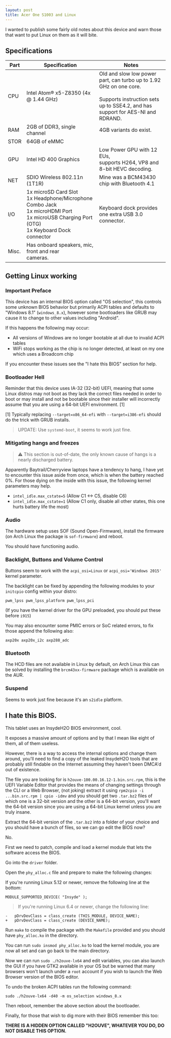 ```yaml
---
layout: post
title: Acer One S1003 and Linux
---
```


I wanted to publish some fairly old notes about this device and warn those that want to put Linux on them as it will bite.

## Specifications

| Part  | Specification                                                                                                                           | Notes                                                                                                                                                       |
|-------|-----------------------------------------------------------------------------------------------------------------------------------------|-------------------------------------------------------------------------------------------------------------------------------------------------------------|
| CPU   | Intel Atom® x5-Z8350 (4x @ 1.44 GHz)                                                                                                    | Old and slow low power part, can turbo up to 1.92 GHz on one core.<br><br>Supports instruction sets up to SSE4.2, and has support for AES-NI and RDRAND. |
| RAM   | 2GB of DDR3, single channel                                                                                                             | 4GB variants do exist.                                                                                                                                      |
| STOR  | 64GB of eMMC                                                                                                                            |                                                                                                                                                             |
| GPU   | Intel HD 400 Graphics                                                                                                                   | Low Power GPU with 12 EUs,<br>supports H264, VP8 and 8-bit HEVC decoding.                                                                                   |
| NET   | SDIO Wireless 802.11n (1T1R)                                                                                                            | Mine was a BCM43430 chip with Bluetooth 4.1                                                                                                                 |
| I/O   | 1x microSD Card Slot<br>1x Headphone/Microphone Combo Jack<br>1x microHDMI Port<br>1x microUSB Charging Port (OTG)<br>1x Keyboard Dock connector | Keyboard dock provides one extra USB 3.0 connector.                                                                                                         |
| Misc. | Has onboard speakers, mic, front and rear<br>cameras.                                                                                   |                                                                                                                                                             |

## Getting Linux working

### Important Preface

This device has an internal BIOS option called "OS selection", this controls some unknown BIOS behavior but
primarily ACPI tables and defaults to "Windows 8.1" (`windows_8.x`), however some bootloaders like GRUB may cause it to change to other values including "Android".

If this happens the following may occur:

- All versions of Windows are no longer bootable at all due to invalid ACPI tables
- WiFi stops working as the chip is no longer detected, at least on my one which uses a Broadcom chip

If you encounter these issues see the "I hate this BIOS" section for help.

### Bootloader Hell

Reminder that this device uses IA-32 (32-bit) UEFI, meaning that some Linux distros may not boot as
they lack the correct files needed in order to boot or may install and not be bootable since their installer will
incorrectly assume that you are using a 64-bit UEFI environment. [1]

[1] Typically replacing `--target=x86_64-efi` with `--target=i386-efi` should do the trick with GRUB installs.

> UPDATE: Use `systemd-boot`, it seems to work just fine.

### Mitigating hangs and freezes

> ⚠️ This section is out-of-date, the only known cause of hangs is a nearly discharged battery.

Apparently Baytrail/Cherryview laptops have a tendency to hang, I have yet to encounter this issue aside from once, which is when the battery reached 0%.
For those dying on the inside with this issue, the following kernel parameters may help.

- `intel_idle.max_cstate=5` (Allow C1 <-> C5, disable C6)
- `intel_idle.max_cstate=1` (Allow C1 only, disable all other states, this one hurts battery life the most)

### Audio

The hardware setup uses SOF (Sound Open-Firmware), install the firmware (on Arch Linux the package is `sof-firmware`) and reboot.

You should have functioning audio.

### Backlight, Buttons and Volume Control

Buttons seem to work with the `acpi_osi=Linux` or `acpi_osi='Windows 2015'` kernel parameter.

The backlight can be fixed by appending the following modules to your `initcpio` config within your distro:

```
pwm_lpss pwm_lpss_platform pwm_lpss_pci
```

(If you have the kernel driver for the GPU preloaded, you should put these before `i915`)

You may also encounter some PMIC errors or SoC related errors, to fix those append the following also:

```
axp20x axp20x_i2c axp288_adc
```

### Bluetooth

The HCD files are not available in Linux by default, on Arch Linux this can be solved by installing the `brcm43xx-firmware`
package which is available on the AUR.

### Suspend

Seems to work just fine because it's an `s2idle` platform.

## I hate this BIOS.

This tablet uses an InsydeH2O BIOS environment, cool.

It exposes a massive amount of options and by that I mean like eight of them, all of them useless.

However, there is a way to access the internal options and change them around, you'll need to find a copy of the leaked InsydeH2O tools
that are probably still findable on the Internet assuming they haven't been DMCA'd out of existence.

The file you are looking for is `h2ouve-100.00.16.12-1.bin.src.rpm`, this is the UEFI Variable Editor that provides the means of changing settings through the CLI or a Web Browser, (not joking) extract it using `rpm2cpio -i ...bin.src.rpm | cpio -idmv` and you should get two `.tar.bz2` files of which one is a 32-bit version and the other is a 64-bit version, you'll want the 64-bit version since you are using a 64-bit Linux kernel unless you are truly insane.

Extract the 64-bit version of the `.tar.bz2` into a folder of your choice and you should have a bunch of files, so we can go edit the BIOS now?

No.

First we need to patch, compile and load a kernel module that lets the software access the BIOS.

Go into the `driver` folder.

Open the `phy_alloc.c` file and prepare to make the following changes:

If you're running Linux 5.12 or newer, remove the following line at the bottom:

```
MODULE_SUPPORTED_DEVICE( "Insyde" );
```

> If you're running Linux 6.4 or newer, change the following line:

```
-	pDrvDevClass = class_create (THIS_MODULE, DEVICE_NAME);
+	pDrvDevClass = class_create (DEVICE_NAME);
```

Run `make` to compile the package with the `Makefile` provided and you should have `phy_alloc.ko`
in the directory.

You can run `sudo insmod phy_alloc.ko` to load the kernel module, you are now all set and can
go back to the main directory.

Now we can run `sudo ./h2ouve-lx64` and edit variables, you can also launch the GUI if you have
GTK2 available in your OS but be warned that many browsers won't launch under a `root` account
if you wish to launch the Web Browser version of the BIOS editor.

To undo the broken ACPI tables run the following command:

```
sudo ./h2ouve-lx64 -d40 -m os_selection windows_8.x
```

Then reboot, remember the above section about the bootloader.

Finally, for those that wish to dig more with their BIOS remember this too:

**THERE IS A HIDDEN OPTION CALLED "H2OUVE", WHATEVER YOU DO, DO NOT DISABLE THIS OPTION.**

